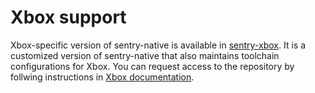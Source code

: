# Xbox support

Xbox-specific version of sentry-native is available in [sentry-xbox](https://github.com/getsentry/sentry-xbox).
It is a customized version of sentry-native that also maintains toolchain configurations for Xbox.
You can request access to the repository by follwing instructions in [Xbox documentation](https://docs.sentry.io/platforms/xbox/).
